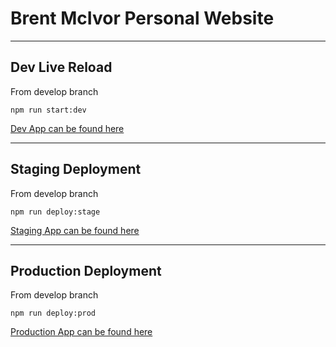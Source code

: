 # Brent McIvor Personal Website
----
## Dev Live Reload
From develop branch

    npm run start:dev
[Dev App can be found here](https://localhost:8080)

----
## Staging Deployment
From develop branch

    npm run deploy:stage

[Staging App can be found here](https://bm-personal-website-staging.herokuapp.com/)

----
## Production Deployment
From develop branch

    npm run deploy:prod

[Production App can be found here](http://www.brentmcivor.com/)

